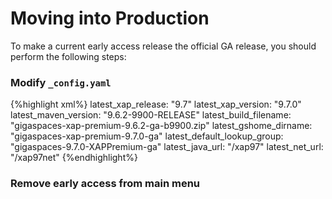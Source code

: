 # Moving into Production 

To make a current early access release the official GA release, you should perform the following steps: 

### Modify `_config.yaml`

{%highlight xml%}
latest_xap_release: "9.7"
latest_xap_version: "9.7.0"
latest_maven_version: "9.6.2-9900-RELEASE"
latest_build_filename: "gigaspaces-xap-premium-9.6.2-ga-b9900.zip"
latest_gshome_dirname: "gigaspaces-xap-premium-9.7.0-ga"
latest_default_lookup_group: "gigaspaces-9.7.0-XAPPremium-ga"
latest_java_url: "/xap97"
latest_net_url: "/xap97net"
{%endhighlight%}

### Remove early access from main menu

